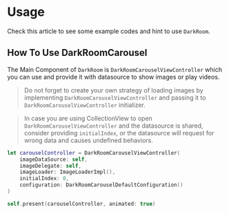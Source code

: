 # Usage

Check this article to see some example codes and hint to use ``DarkRoom``.

## How To Use DarkRoomCarousel

The Main Component of ``DarkRoom`` is ``DarkRoomCarouselViewController`` which you can use and provide it with datasource to show images or play videos.

> Do not forget to create your own strategy of loading images by implementing ``DarkRoomCarouselViewController`` and passing it to ``DarkRoomCarouselViewController`` initializer.

> In case you are using CollectionView to open ``DarkRoomCarouselViewController`` and the datasource is shared, consider providing `initialIndex`, or the datasource will request for wrong data and causes undefined behaviors.

```swift
let carouselController = DarkRoomCarouselViewController(
    imageDataSource: self,
    imageDelegate: self,
    imageLoader: ImageLoaderImpl(),
    initialIndex: 0,
    configuration: DarkRoomCarouselDefaultConfiguration()
)

self.present(carouselController, animated: true)
```

